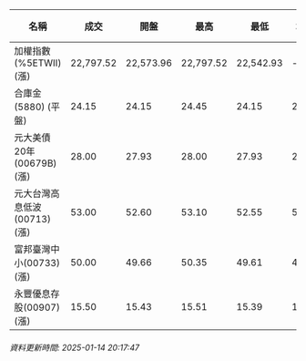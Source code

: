 | 名稱 | 成交 | 開盤 | 最高 | 最低 | 均價 | 成交金額(億) | 昨收 | 漲跌幅 | 漲跌 | 總量 | 昨量 | 振幅 |
| -------- | -------- | -------- | -------- |-------- | -------- | -------- |-------- |-------- |-------- | -------- | -------- |-------- |
|加權指數(%5ETWII) (漲)|22,797.52|22,573.96|22,797.52|22,542.93|-|2,737.96|22,488.33|1.37%|309.19|5,037,685|0|1.13%|
|合庫金(5880) (平盤)|24.15|24.15|24.45|24.15|24.23|1.74|24.15|0.00%|0.00|7,194|16,133|1.24%|
|元大美債20年(00679B) (漲)|28.00|27.93|28.00|27.93|27.97|12.21|27.90|0.36%|0.10|43,649|67,548|0.25%|
|元大台灣高息低波(00713) (漲)|53.00|52.60|53.10|52.55|52.88|3.01|52.60|0.76%|0.40|5,683|15,285|1.05%|
|富邦臺灣中小(00733) (漲)|50.00|49.66|50.35|49.61|49.99|0.474|49.49|1.03%|0.51|948|2,879|1.50%|
|永豐優息存股(00907) (漲)|15.50|15.43|15.51|15.39|15.47|0.210|15.34|1.04%|0.16|1,356|2,724|0.78%|
###### 資料更新時間: 2025-01-14 20:17:47